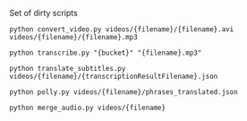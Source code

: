 Set of dirty scripts

`python convert_video.py videos/{filename}/{filename}.avi videos/{filename}/{filename}.mp3 `

`python transcribe.py "{bucket}" "{filename}.mp3"`

`python translate_subtitles.py videos/{filename}/{transcriptionResultFilename}.json`

`python polly.py videos/{filename}/phrases_translated.json`

`python merge_audio.py videos/{filename}`
